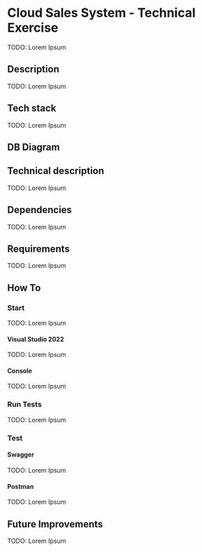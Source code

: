 # Cloud Sales System - Technical Exercise
TODO: Lorem Ipsum

## Description
TODO: Lorem Ipsum

## Tech stack
TODO: Lorem Ipsum

## DB Diagram

## Technical description
TODO: Lorem Ipsum

## Dependencies
TODO: Lorem Ipsum

## Requirements
TODO: Lorem Ipsum

## How To

### Start
TODO: Lorem Ipsum

#### Visual Studio 2022
TODO: Lorem Ipsum

#### Console
TODO: Lorem Ipsum

### Run Tests
TODO: Lorem Ipsum

### Test
#### Swagger
TODO: Lorem Ipsum

#### Postman
TODO: Lorem Ipsum

## Future Improvements
TODO: Lorem Ipsum

